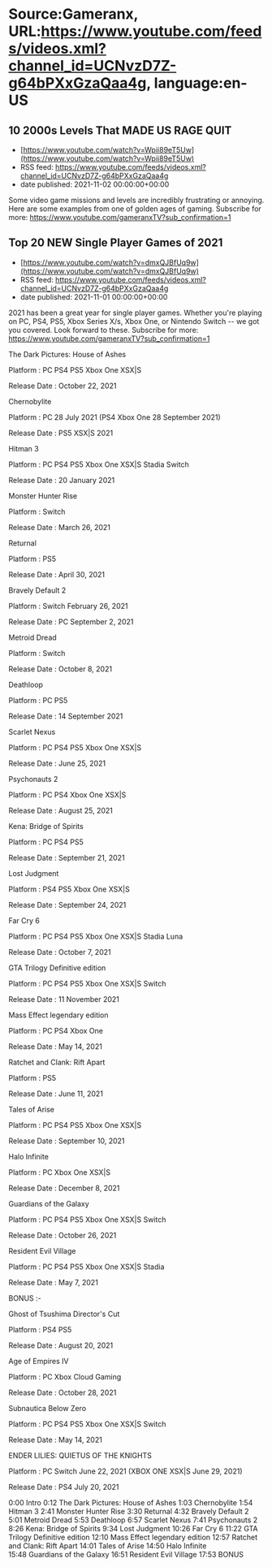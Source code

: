 # Source:Gameranx, URL:https://www.youtube.com/feeds/videos.xml?channel_id=UCNvzD7Z-g64bPXxGzaQaa4g, language:en-US

## 10 2000s Levels That MADE US RAGE QUIT
 - [https://www.youtube.com/watch?v=Wpii89eT5Uw](https://www.youtube.com/watch?v=Wpii89eT5Uw)
 - RSS feed: https://www.youtube.com/feeds/videos.xml?channel_id=UCNvzD7Z-g64bPXxGzaQaa4g
 - date published: 2021-11-02 00:00:00+00:00

Some video game missions and levels are incredibly frustrating or annoying. Here are some examples from one of golden ages of gaming.
Subscribe for more: https://www.youtube.com/gameranxTV?sub_confirmation=1

## Top 20 NEW Single Player Games of 2021
 - [https://www.youtube.com/watch?v=dmxQJBfUq9w](https://www.youtube.com/watch?v=dmxQJBfUq9w)
 - RSS feed: https://www.youtube.com/feeds/videos.xml?channel_id=UCNvzD7Z-g64bPXxGzaQaa4g
 - date published: 2021-11-01 00:00:00+00:00

2021 has been a great year for single player games. Whether you're playing on PC, PS4, PS5, Xbox Series X/s, Xbox One, or Nintendo Switch -- we got you covered. Look forward to these.
Subscribe for more: https://www.youtube.com/gameranxTV?sub_confirmation=1

The Dark Pictures: House of Ashes 

Platform : PC PS4 PS5 Xbox One XSX|S 

Release Date : October 22, 2021



Chernobylite 

Platform : PC 28 July 2021 (PS4 Xbox One 28 September 2021)

Release Date : PS5 XSX|S 2021 



Hitman 3

Platform : PC PS4 PS5 Xbox One XSX|S Stadia Switch 

Release Date : 20 January 2021



Monster Hunter Rise

Platform : Switch 

Release Date : March 26, 2021 



Returnal

Platform : PS5

Release Date : April 30, 2021 



Bravely Default 2

Platform : Switch February 26, 2021 

Release Date : PC September 2, 2021 



Metroid Dread

Platform : Switch 

Release Date : October 8, 2021 



Deathloop

Platform : PC PS5

Release Date : 14 September 2021 



Scarlet Nexus

Platform : PC PS4 PS5 Xbox One XSX|S

Release Date : June 25, 2021 



Psychonauts 2

Platform : PC PS4 Xbox One XSX|S

Release Date : August 25, 2021



Kena: Bridge of Spirits

Platform : PC PS4 PS5

Release Date : September 21, 2021 



Lost Judgment

Platform : PS4 PS5 Xbox One XSX|S

Release Date : September 24, 2021 



Far Cry 6

Platform : PC PS4 PS5 Xbox One XSX|S Stadia Luna

Release Date : October 7, 2021



GTA Trilogy Definitive edition

Platform : PC PS4 PS5 Xbox One XSX|S Switch 

Release Date : 11 November 2021



Mass Effect legendary edition

Platform : PC PS4 Xbox One 

Release Date : May 14, 2021 



Ratchet and Clank: Rift Apart

Platform : PS5

Release Date : June 11, 2021 



Tales of Arise

Platform : PC PS4 PS5 Xbox One XSX|S 

Release Date : September 10, 2021



Halo Infinite  

Platform : PC Xbox One XSX|S 

Release Date : December 8, 2021 



Guardians of the Galaxy 

Platform : PC PS4 PS5 Xbox One XSX|S Switch  

Release Date : October 26, 2021 



Resident Evil Village 

Platform : PC PS4 PS5 Xbox One XSX|S Stadia 

Release Date : May 7, 2021 



BONUS :- 



Ghost of Tsushima Director's Cut  

Platform : PS4 PS5 

Release Date : August 20, 2021 



Age of Empires IV

Platform : PC Xbox Cloud Gaming 

Release Date : October 28, 2021 



Subnautica Below Zero

Platform : PC PS4 PS5 Xbox One XSX|S Switch  

Release Date : May 14, 2021 



ENDER LILIES: QUIETUS OF THE KNIGHTS

Platform : PC Switch June 22, 2021 (XBOX ONE XSX|S June 29, 2021)

Release Date : PS4 July 20, 2021 

0:00 Intro 
0:12 The Dark Pictures: House of Ashes 
1:03 Chernobylite 
1:54 Hitman 3
2:41 Monster Hunter Rise
3:30 Returnal
4:32 Bravely Default 2
5:01 Metroid Dread
5:53 Deathloop
6:57 Scarlet Nexus
7:41 Psychonauts 2
8:26 Kena: Bridge of Spirits
9:34 Lost Judgment
10:26 Far Cry 6
11:22 GTA Trilogy Definitive edition
12:10 Mass Effect legendary edition
12:57 Ratchet and Clank: Rift Apart
14:01 Tales of Arise
14:50 Halo Infinite  
15:48 Guardians of the Galaxy 
16:51 Resident Evil Village 
17:53 BONUS

